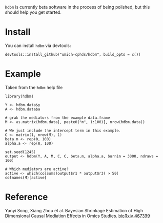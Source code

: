 `hdbm` is currently beta software in the process of being polished, but this
should help you get started.
# Install
You can install `hdbm` via devtools:
```
devtools::install_github("umich-cphds/hdbm", build_opts = c())
```

# Example
Taken from the `hdbm` help file
```
library(hdbm)

Y <- hdbm.data$y
A <- hdbm.data$a

# grab the mediators from the example data.frame
M <- as.matrix(hdbm.data[, paste0("m", 1:100)], nrow(hdbm.data))

# We just include the intercept term in this example.
C <- matrix(1, nrow(M), 1)
beta.m <- rep(0, 100)
alpha.a <- rep(0, 100)

set.seed(1245)
output <- hdbm(Y, A, M, C, C, beta.m, alpha.a, burnin = 3000, ndraws = 100)

# Which mediators are active?
active <- which(colSums(output$r1 * output$r3) > 50)
colnames(M)[active]
```

# Reference
Yanyi Song, Xiang Zhou et al. Bayesian Shrinkage Estimation of High
Dimensional Causal Mediation Effects in Omics Studies.
[bioRxiv 467399](https://doi.org/10.1101/467399)
